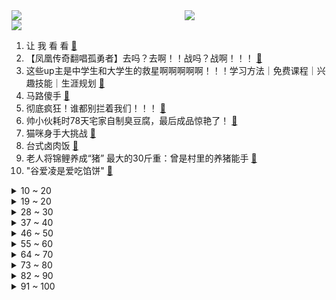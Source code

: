 <div >
	<a style="float:left;width:55%;" href = "https://github.com/anuraghazra/github-readme-stats">
	 <img src = "https://github-readme-stats.vercel.app/api?username=iuuuuuaena&theme=buefy&show_icons=true"/>
	</a>
	<a  style="float:right;width:45%" href = "https://github.com/anuraghazra/github-readme-stats">
	 <img  src="https://github-readme-stats.vercel.app/api/top-langs/?username=anuraghazra&layout=compact"/>
	</a>
	</div>

[![](https://img.shields.io/badge/jxd-@jxdgogogo.xyz-yellowgreen.svg)](https://www.jxdgogogo.xyz)<br>
1. 让 我 看 看 [:link:](//www.bilibili.com/video/BV1GZ4y127U6) <br>
2. 【凤凰传奇翻唱孤勇者】去吗？去啊！！战吗？战啊！！！ [:link:](//www.bilibili.com/video/BV1LY411E7UY) <br>
3. 这些up主是中学生和大学生的救星啊啊啊啊啊！！！学习方法｜免费课程｜兴趣技能｜生涯规划 [:link:](//www.bilibili.com/video/BV1tu411v77g) <br>
4. 马路傻手 [:link:](//www.bilibili.com/video/BV18Y4y1H7Gd) <br>
5. 彻底疯狂！谁都别拦着我们！！！ [:link:](//www.bilibili.com/video/BV1mY4y1H7wp) <br>
6. 帅小伙耗时78天宅家自制臭豆腐，最后成品惊艳了！ [:link:](//www.bilibili.com/video/BV1mF411u7Lu) <br>
7. 猫咪身手大挑战 [:link:](//www.bilibili.com/video/BV1Ka411i7n7) <br>
8. 台式卤肉饭 [:link:](//www.bilibili.com/video/BV1vS4y117LQ) <br>
9. 老人将锦鲤养成“猪” 最大的30斤重：曾是村里的养猪能手 [:link:](//www.bilibili.com/video/BV1su411e77y) <br>
10. "谷爱凌是爱吃馅饼" [:link:](//www.bilibili.com/video/BV1hY4y1i7TZ) <br>
<details>
<summary>10 ~ 20</summary>

11. 《武林外传》！！！它终于来了！ [:link:](//www.bilibili.com/video/BV14Y411E74z) <br>
12. 史上最难送的外卖！短短500米，我却花了整整3小时！ [:link:](//www.bilibili.com/video/BV1jL4y1j7rL) <br>
13. 乌克兰老奶奶弄混俄乌军队！举着苏联红旗欢迎俄军，却被乌军士兵当面踩在脚下 [:link:](//www.bilibili.com/video/BV1JL4y1j7d4) <br>
14. 英国人如何成为埃塞俄比亚王子？【硬核狠人31】 [:link:](//www.bilibili.com/video/BV1r5411U7NV) <br>
15. 村书记找我作画啦，我是不是可以开始全县巡画了？ [:link:](//www.bilibili.com/video/BV1EL4y157DL) <br>
16. 我必须立刻灵摆【水无月菌】 [:link:](//www.bilibili.com/video/BV1H94y1d7s3) <br>
17. 永琪与山城小栗旬的挨打日记 [:link:](//www.bilibili.com/video/BV1Fi4y1D7qJ) <br>
18. 【时代少年团】哥弟出游记01：春江水暖谁先知 [:link:](//www.bilibili.com/video/BV1o3411H7g8) <br>
19. 天天外边吃吃够了，买只鸡回家自己做。 [:link:](//www.bilibili.com/video/BV1r94y1Z7xx) <br>
</details>
<details>
<summary>19 ~ 20</summary>

20. 还我哥哥命来！武松怒杀潘金莲西门庆！《水浒传》P16 [:link:](//www.bilibili.com/video/BV1iY4y1i7bE) <br>
21. 我叫柯蓝，是附近有名的名蒸蛋（1） [:link:](//www.bilibili.com/video/BV1Zr4y1p7Da) <br>
22. 双雄12：史上最离奇的solo对决，最强木兰之争 [:link:](//www.bilibili.com/video/BV1pi4y1D7Ef) <br>
23. 打架前的正确操作 [:link:](//www.bilibili.com/video/BV1UY4y1H7Pb) <br>
24. 【半佛】痔疮暴打我 [:link:](//www.bilibili.com/video/BV1ir4y1n7Qm) <br>
25. ⚡️东北往事独立宣言，但是是8bit⚡️ [:link:](//www.bilibili.com/video/BV1HY4y1i7aU) <br>
26. 崩溃了，不想当楼长了...... [:link:](//www.bilibili.com/video/BV1C94y1Z7qL) <br>
27. 你管我叫妹夫，我也管你叫妹夫，咱俩各论各的 [:link:](//www.bilibili.com/video/BV1NS4y1P7rC) <br>
28. 百度百科究竟有多不靠谱？ [:link:](//www.bilibili.com/video/BV15S4y1Y7XU) <br>
</details>
<details>
<summary>28 ~ 30</summary>

29. 六个男人为了一张床，居然闹成这样... [:link:](//www.bilibili.com/video/BV14i4y1D7UR) <br>
30. 玩机必看！带你入坑安卓刷机，小白也能看懂的ROOT基础指南来啦！ [:link:](//www.bilibili.com/video/BV1BY4y1H7Mc) <br>
31. 10分钟有效缓解肩颈酸痛僵硬 每天一遍告别不良体态 （坐姿拉伸+自我按摩） [:link:](//www.bilibili.com/video/BV1vu411e7fC) <br>
32. 【艾尔登法环: 一段历史】-- 世界/剧情一体式解读 (Leya蕾雅) 4K [:link:](//www.bilibili.com/video/BV1AY411E71m) <br>
33. 【原神手书】千 面 绫 君 [:link:](//www.bilibili.com/video/BV1wq4y1a74X) <br>
34. 断人财路，如杀人父母！ [:link:](//www.bilibili.com/video/BV1qL4y1j78C) <br>
35. 一个男孩把一整管止痛膏涂抹在了自己的私处上，这是他的大脑发生的变化 [:link:](//www.bilibili.com/video/BV1Fi4y1D7cy) <br>
36. 老北京百岁剃头匠，声称剃死了四五百主顾，鲁豫听完后忍不住大笑 [:link:](//www.bilibili.com/video/BV1fY4y1q7ze) <br>
37. 蜜雪冰城一门店使用童工被罚，店主回应：出于好心，是被抛弃的孩子 [:link:](//www.bilibili.com/video/BV1dY4y1v735) <br>
</details>
<details>
<summary>37 ~ 40</summary>

38. 沉浸式体验已婚男人的上午 [:link:](//www.bilibili.com/video/BV1244y1V7oT) <br>
39. 好家伙！ [:link:](//www.bilibili.com/video/BV1yF41137Xk) <br>
40. 挑战假扮成体毛旺盛去亲戚家，多久会被赶出来！【请勿模仿】 [:link:](//www.bilibili.com/video/BV185411D7GZ) <br>
41. 【手书】【光与夜之恋】光启女帝之恋 [:link:](//www.bilibili.com/video/BV1TL4y1573k) <br>
42. 我不干了！ [:link:](//www.bilibili.com/video/BV1nF411G7Gd) <br>
43. 【花滑】|蝴蝶忍—Merry Christmas Mr. Lawrence. [:link:](//www.bilibili.com/video/BV1wY4y1i7xb) <br>
44. 救命！脸刹鼻祖小美居然真的有实力？？ [:link:](//www.bilibili.com/video/BV1HZ4y1U7Lc) <br>
45. 这个潮汕大妈称霸美国东海岸嘻哈圈，顶级rapper都认她做干妈! [:link:](//www.bilibili.com/video/BV1wY4y1H7Zu) <br>
46. 【不止游戏】为战争而诞生的建筑—防空塔是如何抵御敌机空袭的？ [:link:](//www.bilibili.com/video/BV1f3411J7Lf) <br>
</details>
<details>
<summary>46 ~ 50</summary>

47. 【原神机关棋谭】(4.11已更)巧策之局！全图3000分满分攻略!堇庭华彩系列活动攻略!火列星屯满分轻松拿！风何去/枕仙桥/井生秋/春几回 [:link:](//www.bilibili.com/video/BV1vS4y1P7vP) <br>
48. 一句话社死道德绑架！！！ [:link:](//www.bilibili.com/video/BV125411U7Pg) <br>
49. 蹦迪，然后捡到蜀汉丞相【新番咋了】 [:link:](//www.bilibili.com/video/BV1yu411e7bY) <br>
50. 国外专业音乐人如何评价《孤勇者》？ [:link:](//www.bilibili.com/video/BV1VY4y1i7T3) <br>
51. 【特利迦特别篇吐槽】只要我比TV更加神头鬼脸，那么我的画风就在它之上！ [:link:](//www.bilibili.com/video/BV1GL4y157Px) <br>
52. 笔战二哥 [:link:](//www.bilibili.com/video/BV1BZ4y1273E) <br>
53. 连续熬夜了十年，现在开始早睡早起，还来得及吗？ [:link:](//www.bilibili.com/video/BV1vS4y1P77L) <br>
54. 想来德国卷？德国职场分分钟把你熨平整了 [:link:](//www.bilibili.com/video/BV1wF411G7PX) <br>
55. 紧张刺激的轮流倒水比赛，水溢出杯子就输了 [:link:](//www.bilibili.com/video/BV1gY411E7g6) <br>
</details>
<details>
<summary>55 ~ 60</summary>

56. 神里绫人：别唱了旅行者羞死人了啊啊啊！！！ [:link:](//www.bilibili.com/video/BV1EA4y1975U) <br>
57. 重铸四月番荣光！吾辈义不容辞！2022年四月新番吐槽！ [:link:](//www.bilibili.com/video/BV1hY4y1H7rE) <br>
58. 校爸这个电脑卖20贵不贵啊？？ [:link:](//www.bilibili.com/video/BV16T4y1v7m1) <br>
59. 【表情包】做我的狗 [:link:](//www.bilibili.com/video/BV123411J7oX) <br>
60. 【岚少实况】操（更新P4）【恐怖探索】 [:link:](//www.bilibili.com/video/BV1dA4y1X75y) <br>
61. 【王老菊】家乡的剑！ | 艾尔登法环EP.16 [:link:](//www.bilibili.com/video/BV1T94y1Z7eD) <br>
62. 这是一个只有坏结局的游戏 [:link:](//www.bilibili.com/video/BV1u34y1x73w) <br>
63. a w s l 🥰当你发现家里多出一只白毛女仆人偶 [:link:](//www.bilibili.com/video/BV1v5411U7ZT) <br>
64. 【特鲁索娃】我的新风格，舞蹈练习 [:link:](//www.bilibili.com/video/BV1Ri4y1S7gV) <br>
</details>
<details>
<summary>64 ~ 70</summary>

65. 脆皮烤鸡撕着吃，肉汁喷了一桌子！无广试吃员 [:link:](//www.bilibili.com/video/BV1g5411D7R5) <br>
66. Semkavkvadrate | 俄罗斯街拍 P7 [:link:](//www.bilibili.com/video/BV1zF41137PW) <br>
67. 从业53年只做川菜！4种食材还原最正宗，真下饭神器！丨鱼香肉丝 [:link:](//www.bilibili.com/video/BV1KT4y1Y78z) <br>
68. 《特战荣耀》：军旅？旅游！夏令营！cosplay！ [:link:](//www.bilibili.com/video/BV1aZ4y127Ru) <br>
69. 若有战，召必回！ [:link:](//www.bilibili.com/video/BV1QA4y1X75W) <br>
70. 中文就是好使哈#宋雨琦 #gidle [:link:](//www.bilibili.com/video/BV1vY41177pF) <br>
71. 《 冒点烟而已，没逝的 》 [:link:](//www.bilibili.com/video/BV123411H7N1) <br>
72. 文 坛 噩 梦 [:link:](//www.bilibili.com/video/BV1wY4y1i71n) <br>
73. 每次上网课我都感觉自己像一条舔狗 [:link:](//www.bilibili.com/video/BV1EY4y1H7Kf) <br>
</details>
<details>
<summary>73 ~ 80</summary>

74. “从未过气，何来复兴！” [:link:](//www.bilibili.com/video/BV1gF411G7gR) <br>
75. 下路栓条狗都能赢 [:link:](//www.bilibili.com/video/BV1Rq4y1a72e) <br>
76. 【鹿乃】翻唱《曾经我也想过一了百了》 [:link:](//www.bilibili.com/video/BV1zr4y1n7sM) <br>
77. 两份汉堡外卖￥530！上海up隔离半个月，点米其林外卖解解馋【凭啥这么贵ep38-唐香外卖】 [:link:](//www.bilibili.com/video/BV1s94y1d7i2) <br>
78. 爽 飞 我 了 [:link:](//www.bilibili.com/video/BV1Ui4y1D7V3) <br>
79. 楼栋被封，社区帮忙上门喂狗，结果… [:link:](//www.bilibili.com/video/BV1ZF41137h9) <br>
80. 蚊子多到用盆装，7条军犬被咬死，中国北湾边防线有多恐怖？ [:link:](//www.bilibili.com/video/BV1DF411374X) <br>
81. 在墨西哥富人区街采，这里中上产阶级生活怎样？ [:link:](//www.bilibili.com/video/BV1iY4y1W75B) <br>
82. 【阿斗】满屏马赛克！千万别在半夜送陌生女人回家！经典美剧《邪恶力量》 [:link:](//www.bilibili.com/video/BV1p94y1Z7Tw) <br>
</details>
<details>
<summary>82 ~ 90</summary>

83. 反诈警察老陈辞去公职专注公益 [:link:](//www.bilibili.com/video/BV1vT4y1v7aT) <br>
84. 小伙隔空灵魂喊话小区内遛弯扎堆的大爷，真的是句句扎心 [:link:](//www.bilibili.com/video/BV1PY4y1i7Ba) <br>
85. “顾祥林有没有听懂？”同济大学副校长巡视网课被老教授点名 [:link:](//www.bilibili.com/video/BV11i4y1S7od) <br>
86. 被迫和个主播同居？！（第四期） [:link:](//www.bilibili.com/video/BV1NY411E7jK) <br>
87. 为了这碗饭，我可以接受胖20斤。 [:link:](//www.bilibili.com/video/BV1HZ4y1U7iX) <br>
88. 这快板，打出了整个盛夏 [:link:](//www.bilibili.com/video/BV1sT4y1v7Zz) <br>
89. 【猛男版】小鸡恰恰舞 [:link:](//www.bilibili.com/video/BV1dY411L7uf) <br>
90. 猫：你清高！你了不起！ [:link:](//www.bilibili.com/video/BV1144y1P7Xm) <br>
91. 花6W日元挑战卡牌扭蛋机！竟然抽出超稀有卡牌！ [:link:](//www.bilibili.com/video/BV1nF411G7EU) <br>
</details>
<details>
<summary>91 ~ 100</summary>

92. 女生要的是安全感 而男人要的更多是理解包容和支持！ [:link:](//www.bilibili.com/video/BV1Ea411i7PH) <br>
93. 你们认真听老师说.... [:link:](//www.bilibili.com/video/BV1Uq4y1a7vP) <br>
94. 瓜 神 斗 法 [:link:](//www.bilibili.com/video/BV1uZ4y1U76z) <br>
95. 乌贼娘陪她度过了一生 [:link:](//www.bilibili.com/video/BV1YS4y1P74X) <br>
96. 当你攻击他人就会「输掉比赛」!!？ [:link:](//www.bilibili.com/video/BV1ni4y1D7Wk) <br>
97. 关于我的老师被卡成异形这件事 [:link:](//www.bilibili.com/video/BV1sL4y157jG) <br>
98. 健身感冒，给健身圈丢脸了 [:link:](//www.bilibili.com/video/BV1YZ4y127jC) <br>
99. 剧TOP：不讲男德项少龙！穿越剧的鼻祖《寻秦记》第二回 [:link:](//www.bilibili.com/video/BV1qT4y1v7mV) <br>
100. 最后那用力一拔真的会笑死哈哈哈哈哈哈哈哈 [:link:](//www.bilibili.com/video/BV1AS4y127RK) <br>
</details>
